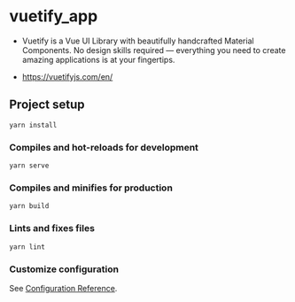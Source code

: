 # vuetify_app

- Vuetify is a Vue UI Library with beautifully handcrafted Material Components. No design skills required — everything you need to create amazing applications is at your fingertips.

- https://vuetifyjs.com/en/

## Project setup
```
yarn install
```

### Compiles and hot-reloads for development
```
yarn serve
```

### Compiles and minifies for production
```
yarn build
```

### Lints and fixes files
```
yarn lint
```

### Customize configuration
See [Configuration Reference](https://cli.vuejs.org/config/).



